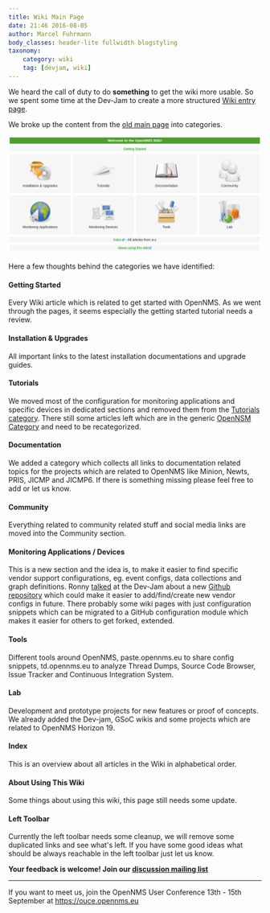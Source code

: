 ```yaml
---
title: Wiki Main Page
date: 21:46 2016-08-05
author: Marcel Fuhrmann
body_classes: header-lite fullwidth blogstyling
taxonomy:
    category: wiki
    tag: [devjam, wiki]
---
```


We heard the call of duty to do **something** to get the wiki more usable.
So we spent some time at the Dev-Jam to create a more structured [Wiki entry page](https://wiki.opennms.org/).

We broke up the content from the [old main page](https://wiki.opennms.org/wiki/Old_Main_Page) into categories.

![Wiki Main Page](wikimainpage.png)

Here a few thoughts behind the categories we have identified:

#### Getting Started

Every Wiki article which is related to get started with OpenNMS.
As we went through the pages, it seems especially the getting started tutorial needs a review.

#### Installation & Upgrades

All important links to the latest installation documentations and upgrade guides.

#### Tutorials

We moved most of the configuration for monitoring applications and specific devices in dedicated sections and removed them from the [Tutorials category](https://wiki.opennms.org/wiki/Category:Tutorials).
There still some articles left which are in the generic [OpenNSM Category](https://wiki.opennms.org/wiki/Category:OpenNMS) and need to be recategorized.

#### Documentation

We added a category which collects all links to documentation related topics for the projects which are related to OpenNMS like Minion, Newts, PRIS, JICMP and JICMP6.
If there is something missing please feel free to add or let us know.

#### Community

Everything related to community related stuff and social media links are moved into the Community section.

#### Monitoring Applications / Devices

This is a new section and the idea is, to make it easier to find specific vendor support configurations, eg. event configs, data collections and graph definitions.
Ronny [talked](https://www.youtube.com/watch?v=xRRVNNid5qY&index=5&list=PLsXgBGH3nG7hv4CdYVpxISdM8vZqsdxht) at the Dev-Jam about a new [Github repository](https://github.com/opennms-config-modules/) which could make it easier to add/find/create new vendor configs in future.
There probably some wiki pages with just configuration snippets which can be migrated to a GitHub configuration module which makes it easier for others to get forked, extended.

#### Tools

Different tools around OpenNMS, paste.opennms.eu to share config snippets, td.opennms.eu to analyze Thread Dumps, Source Code Browser, Issue Tracker and Continuous Integration System. 

#### Lab

Development and prototype projects for new features or proof of concepts.
We already added the Dev-jam, GSoC wikis and some projects which are related to OpenNMS Horizon 19.

#### Index

This is an overview about all articles in the Wiki in alphabetical order.

#### About Using This Wiki

Some things about using this wiki, this page still needs some update.

#### Left Toolbar

Currently the left toolbar needs some cleanup, we will remove some duplicated links and see what's left.
If you have some good ideas what should be always reachable in the left toolbar just let us know.

**Your feedback is welcome! Join our [discussion mailing list](https://lists.sourceforge.net/lists/listinfo/opennms-discuss)**
___
If you want to meet us, join the OpenNMS User Conference 13th - 15th September at https://ouce.opennms.eu
